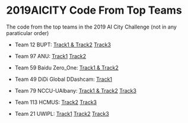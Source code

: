 # 2019AICITY Code From Top Teams
The code from the top teams in the 2019 AI City Challenge (not in any paraticular order)

* Team 12 BUPT:
[Track1 & Track2](https://github.com/he010103/Traffic-Brain)
[Track3](https://github.com/ShuaiBai623/AI-City-Anomaly-Detection)

* Team 97 ANU:
[Track1](https://github.com/hou-yz/DeepCC-local)
[Track2](https://github.com/Simon4Yan/feature_learning)

* Team 59 Baidu Zero_One:
[Track1 & Track2](https://github.com/wzgwzg/AICity)

* Team 49 DiDi Global DDashcam:
[Track1](https://github.com/didichuxing/mtmc-vt)

* Team 79 NCCU-UAlbany:
[Track1 & Track2](https://github.com/yrims/AIC19)
[Track3](https://github.com/jiayi-wei/NVIDIA-AICITY19-track3-anomaly-detection)

* Team 113 HCMUS:
[Track2](https://github.com/ngocminhbui/ai19_track2_hcmus)
[Track3](https://github.com/tuanbi97/AICityChallenge)

* Team 21 UWIPL:
[Track1](https://github.com/ipl-uw/2019-CVPR-AIC-Track-1-UWIPL)
[Track2](https://github.com/ipl-uw/2019-CVPR-AIC-Track-2-UWIPL)
[Track3](https://github.com/ipl-uw/2019-CVPR-AIC-Track-3-UWIPL)
